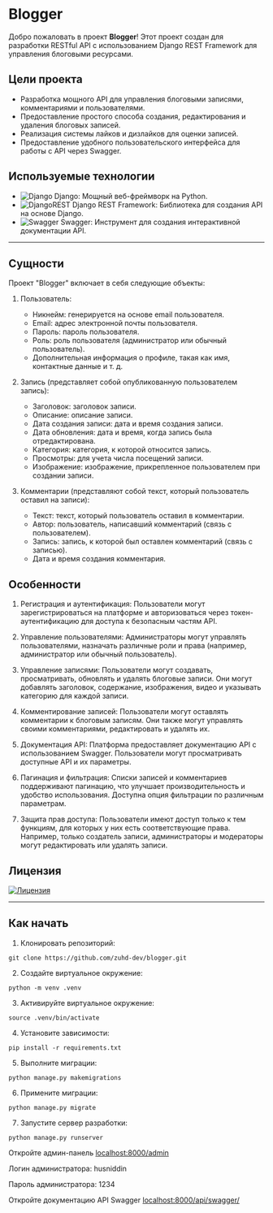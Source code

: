 # Blogger

Добро пожаловать в проект **Blogger**! Этот проект создан для разработки RESTful API с использованием Django REST Framework для управления блоговыми ресурсами.

## Цели проекта

- Разработка мощного API для управления блоговыми записями, комментариями и пользователями.
- Предоставление простого способа создания, редактирования и удаления блоговых записей.
- Реализация системы лайков и дизлайков для оценки записей.
- Предоставление удобного пользовательского интерфейса для работы с API через Swagger.

## Используемые технологии

- ![Django](https://img.shields.io/badge/django-%23092E20.svg?style=for-the-badge&logo=django&logoColor=white) Django: Мощный веб-фреймворк на Python.
- ![DjangoREST](https://img.shields.io/badge/DJANGO-REST-ff1709?style=for-the-badge&logo=django&logoColor=white&color=ff1709&labelColor=gray) Django REST Framework: Библиотека для создания API на основе Django.
- ![Swagger](https://img.shields.io/badge/-Swagger-%23Clojure?style=for-the-badge&logo=swagger&logoColor=white) Swagger: Инструмент для создания интерактивной документации API.

---

## Сущности

Проект "Blogger" включает в себя следующие объекты:

1. Пользователь:
    - Никнейм: генерируется на основе email пользователя.
    - Email: адрес электронной почты пользователя.
    - Пароль: пароль пользователя.
    - Роль: роль пользователя (администратор или обычный пользователь).
    - Дополнительная информация о профиле, такая как имя, контактные данные и т. д.

2. Запись (представляет собой опубликованную пользователем запись):
    - Заголовок: заголовок записи.
    - Описание: описание записи.
    - Дата создания записи: дата и время создания записи.
    - Дата обновления: дата и время, когда запись была отредактирована.
    - Категория: категория, к которой относится запись.
    - Просмотры: для учета числа посещений записи.
    - Изображение: изображение, прикрепленное пользователем при создании записи.

3. Комментарии (представляют собой текст, который пользователь оставил на записи):
    - Текст: текст, который пользователь оставил в комментарии.
    - Автор: пользователь, написавший комментарий (связь с пользователем).
    - Запись: запись, к которой был оставлен комментарий (связь с записью).
    - Дата и время создания комментария.

## Особенности

1) Регистрация и аутентификация: Пользователи могут зарегистрироваться на платформе и авторизоваться через токен-аутентификацию для доступа к безопасным частям API.

2) Управление пользователями: Администраторы могут управлять пользователями, назначать различные роли и права (например, администратор или обычный пользователь).

3) Управление записями: Пользователи могут создавать, просматривать, обновлять и удалять блоговые записи. Они могут добавлять заголовок, содержание, изображения, видео и указывать категорию для каждой записи.

4) Комментирование записей: Пользователи могут оставлять комментарии к блоговым записям. Они также могут управлять своими комментариями, редактировать и удалять их.

5) Документация API: Платформа предоставляет документацию API с использованием Swagger. Пользователи могут просматривать доступные API и их параметры.

6) Пагинация и фильтрация: Списки записей и комментариев поддерживают пагинацию, что улучшает производительность и удобство использования. Доступна опция фильтрации по различным параметрам.

7) Защита прав доступа: Пользователи имеют доступ только к тем функциям, для которых у них есть соответствующие права. Например, только создатель записи, администраторы и модераторы могут редактировать или удалять записи.

## Лицензия

[![Лицензия](https://img.shields.io/github/license/Ileriayo/markdown-badges?style=for-the-badge)](./LICENSE)

---

## Как начать
1) Клонировать репозиторий:
```
git clone https://github.com/zuhd-dev/blogger.git

```
2) Создайте виртуальное окружение: 
```
python -m venv .venv
```
3) Активируйте виртуальное окружение: 
```
source .venv/bin/activate
```
4) Установите зависимости: 
```
pip install -r requirements.txt
```
5) Выполните миграции: 
```
python manage.py makemigrations
```
6) Примените миграции:
```
python manage.py migrate
```
7) Запустите сервер разработки: 
```
python manage.py runserver
```
Откройте админ-панель [localhost:8000/admin](http://localhost:8000/admin)

Логин администратора: husniddin

Пароль администратора: 1234

Откройте документацию API Swagger [localhost:8000/api/swagger/](http://localhost:8000/api/swagger/)